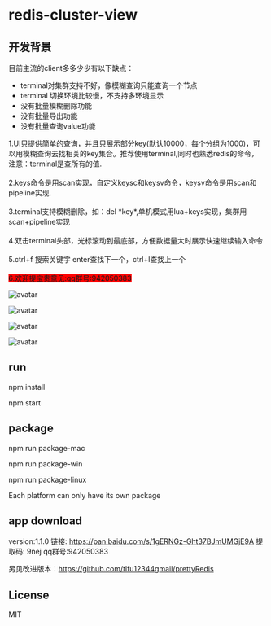 # redis-cluster-view
## 开发背景

目前主流的client多多少少有以下缺点：

- terminal对集群支持不好，像模糊查询只能查询一个节点
- terminal 切换环境比较慢，不支持多环境显示
- 没有批量模糊删除功能
- 没有批量导出功能
- 没有批量查询value功能



1.UI只提供简单的查询，并且只展示部分key(默认10000，每个分组为1000)，可以用模糊查询去找相关的key集合。推荐使用terminal,同时也熟悉redis的命令，注意：terminal是查所有的值.<br>
          <br>
2.keys命令是用scan实现，自定义keysc和keysv命令，keysv命令是用scan和pipeline实现.<br>
          <br>
3.terminal支持模糊删除，如：del \*key*,单机模式用lua+keys实现，集群用scan+pipeline实现<br>
          <br>
4.双击terminal头部，光标滚动到最底部，方便数据量大时展示快速继续输入命令<br>
          <br>
5.ctrl+f 搜索关键字 enter查找下一个，ctrl+l查找上一个<br>
          <br>
<span style="background-color: red">
6.欢迎提宝贵意见:qq群号:942050383 <br>

![avatar](./img/pre.png)

![avatar](./img/ui.png)

![avatar](./img/terminal.png)

![avatar](./img/search.png)
## run
npm install

npm start

## package
npm run package-mac

npm run package-win

npm run package-linux


Each platform can only have its own package

## app download 
version:1.1.0
链接: https://pan.baidu.com/s/1gERNGz-Ght37BJmUMGjE9A 提取码: 9nej
qq群号:942050383
          
另见改进版本：https://github.com/tlfu12344gmail/prettyRedis
## License
MIT
